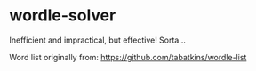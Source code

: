 # wordle-solver

Inefficient and impractical, but effective! Sorta...

Word list originally from: https://github.com/tabatkins/wordle-list
